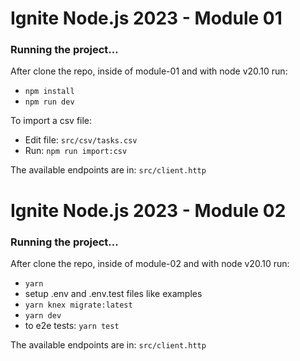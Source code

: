 # Ignite Node.js 2023 - Module 01

### Running the project...

After clone the repo, inside of module-01 and with node v20.10 run:

- `npm install`
- `npm run dev`

To import a csv file:

- Edit file: `src/csv/tasks.csv`
- Run: `npm run import:csv`

The available endpoints are in: `src/client.http` 

# Ignite Node.js 2023 - Module 02

### Running the project...

After clone the repo, inside of module-02 and with node v20.10 run:

- `yarn`
- setup .env and .env.test files like examples
- `yarn knex migrate:latest`
- `yarn dev`
- to e2e tests: `yarn test`

The available endpoints are in: `src/client.http` 
